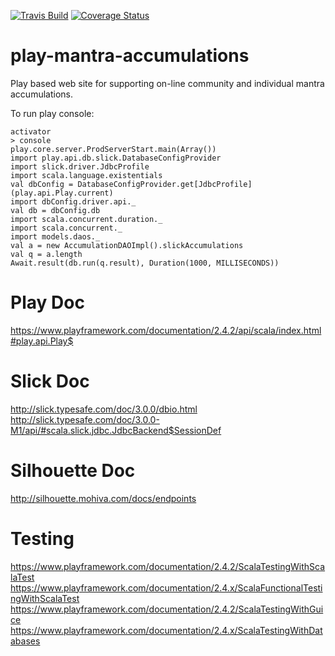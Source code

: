 [![Travis Build](https://travis-ci.org/leannenorthrop/play-mantra-accumulations.svg?branch=master)](https://travis-ci.org/leannenorthrop/scala-cart-kata)
[![Coverage Status](https://coveralls.io/repos/leannenorthrop/play-mantra-accumulations/badge.svg?branch=master&service=github)](https://coveralls.io/github/leannenorthrop/scala-cart-kata?branch=master)


# play-mantra-accumulations
Play based web site for supporting on-line community and individual mantra accumulations.

To run play console:

```
activator
> console
play.core.server.ProdServerStart.main(Array())
import play.api.db.slick.DatabaseConfigProvider
import slick.driver.JdbcProfile
import scala.language.existentials
val dbConfig = DatabaseConfigProvider.get[JdbcProfile](play.api.Play.current)
import dbConfig.driver.api._
val db = dbConfig.db
import scala.concurrent.duration._
import scala.concurrent._
import models.daos._
val a = new AccumulationDAOImpl().slickAccumulations
val q = a.length
Await.result(db.run(q.result), Duration(1000, MILLISECONDS))
```

# Play Doc
https://www.playframework.com/documentation/2.4.2/api/scala/index.html#play.api.Play$

# Slick Doc
http://slick.typesafe.com/doc/3.0.0/dbio.html
http://slick.typesafe.com/doc/3.0.0-M1/api/#scala.slick.jdbc.JdbcBackend$SessionDef

# Silhouette Doc
http://silhouette.mohiva.com/docs/endpoints

# Testing 
https://www.playframework.com/documentation/2.4.2/ScalaTestingWithScalaTest
https://www.playframework.com/documentation/2.4.x/ScalaFunctionalTestingWithScalaTest
https://www.playframework.com/documentation/2.4.2/ScalaTestingWithGuice
https://www.playframework.com/documentation/2.4.x/ScalaTestingWithDatabases